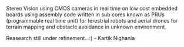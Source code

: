 Stereo Vision using CMOS cameras in real time on low cost embedded boards 
using assembly code written in sub cores known as PRUs (programmable real time unit) 
for terestrial robots and aerial drones for terrain mapping and obstacle avoidance in unknown environment.


Reasearch still under refinement.. :)
                                  - Kartik Nighania
    

